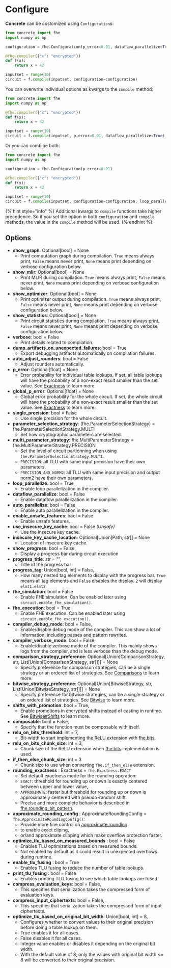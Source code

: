 # Configure

**Concrete** can be customized using `Configuration`s:

```python
from concrete import fhe
import numpy as np

configuration = fhe.Configuration(p_error=0.01, dataflow_parallelize=True)

@fhe.compiler({"x": "encrypted"})
def f(x):
    return x + 42

inputset = range(10)
circuit = f.compile(inputset, configuration=configuration)
```

You can overwrite individual options as kwargs to the `compile` method:

```python
from concrete import fhe
import numpy as np

@fhe.compiler({"x": "encrypted"})
def f(x):
    return x + 42

inputset = range(10)
circuit = f.compile(inputset, p_error=0.01, dataflow_parallelize=True)
```

Or you can combine both:

```python
from concrete import fhe
import numpy as np

configuration = fhe.Configuration(p_error=0.01)

@fhe.compiler({"x": "encrypted"})
def f(x):
    return x + 42

inputset = range(10)
circuit = f.compile(inputset, configuration=configuration, loop_parallelize=True)
```

{% hint style="info" %}
Additional kwargs to `compile` functions take higher precedence. So if you set the option in both `configuration` and `compile` methods, the value in the `compile` method will be used.
{% endhint %}

## Options

* **show\_graph**: Optional\[bool] = None
  * Print computation graph during compilation. `True` means always print, `False` means never print, `None` means print depending on verbose configuration below.
* **show\_mlir**: Optional\[bool] = None
  * Print MLIR during compilation. `True` means always print, `False` means never print, `None` means print depending on verbose configuration below.
* **show\_optimizer**: Optional\[bool] = None
  * Print optimizer output during compilation. `True` means always print, `False` means never print, `None` means print depending on verbose configuration below.
* **show\_statistics**: Optional\[bool] = None
  * Print circuit statistics during compilation. `True` means always print, `False` means never print, `None` means print depending on verbose configuration below.
* **verbose**: bool = False
  * Print details related to compilation.
* **dump\_artifacts\_on\_unexpected\_failures**: bool = True
  * Export debugging artifacts automatically on compilation failures.
* **auto\_adjust\_rounders**: bool = False
  * Adjust rounders automatically.
* **p\_error**: Optional\[float] = None
  * Error probability for individual table lookups. If set, all table lookups will have the probability of a non-exact result smaller than the set value. See [Exactness](../core-features/table\_lookups.md#table-lookup-exactness) to learn more.
* **global\_p\_error**: Optional\[float] = None
  * Global error probability for the whole circuit. If set, the whole circuit will have the probability of a non-exact result smaller than the set value. See [Exactness](../core-features/table\_lookups.md#table-lookup-exactness) to learn more.
* **single\_precision**: bool = False
  * Use single precision for the whole circuit.
* **parameter\_selection\_strategy**: (fhe.ParameterSelectionStrategy) = fhe.ParameterSelectionStrategy.MULTI
  * Set how cryptographic parameters are selected.
* **multi\_parameter\_strategy**: fhe.MultiParameterStrategy = fhe.MultiParameterStrategy.PRECISION
  * Set the level of circuit partionning when using `fhe.ParameterSelectionStrategy.MULTI`.
  * `PRECISION`: all TLU with same input precision have their own parameters.
  * `PRECISION_AND_NORM2`: all TLU with same input precision and output [norm2](../../compilers/concrete-optimizer/v0-parameters/) have their own parameters.
* **loop\_parallelize**: bool = True
  * Enable loop parallelization in the compiler.
* **dataflow\_parallelize**: bool = False
  * Enable dataflow parallelization in the compiler.
* **auto\_parallelize**: bool = False
  * Enable auto parallelization in the compiler.
* **enable\_unsafe\_features**: bool = False
  * Enable unsafe features.
* **use\_insecure\_key\_cache**: bool = False _(Unsafe)_
  * Use the insecure key cache.
* **insecure\_key\_cache\_location**: Optional\[Union\[Path, str]] = None
  * Location of insecure key cache.
* **show\_progress**: bool = False,
  * Display a progress bar during circuit execution
* **progress\_title**: str = "",
  * Title of the progress bar
* **progress\_tag**: Union\[bool, int] = False,
  * How many nested tag elements to display with the progress bar. `True` means all tag elements and `False` disables the display. `2` will display `elmt1.elmt2`
* **fhe\_simulation**: bool = False
  * Enable FHE simulation. Can be enabled later using `circuit.enable_fhe_simulation()`.
* **fhe\_execution**: bool = True
  * Enable FHE execution. Can be enabled later using `circuit.enable_fhe_execution()`.
* **compiler\_debug\_mode**: bool = False,
  * Enable/disable debug mode of the compiler. This can show a lot of information, including passes and pattern rewrites.
* **compiler\_verbose\_mode**: bool = False,
  * Enable/disable verbose mode of the compiler. This mainly shows logs from the compiler, and is less verbose than the debug mode.
* **comparison\_strategy\_preference**: Optional\[Union\[ComparisonStrategy, str, List\[Union\[ComparisonStrategy, str]]]] = None
  * Specify preference for comparison strategies, can be a single strategy or an ordered list of strategies. See [Comparisons](../core-features/comparisons.md) to learn more.
* **bitwise\_strategy\_preference**: Optional\[Union\[BitwiseStrategy, str, List\[Union\[BitwiseStrategy, str]]]] = None
  * Specify preference for bitwise strategies, can be a single strategy or an ordered list of strategies. See [Bitwise](../core-features/bitwise.md) to learn more.
* **shifts\_with\_promotion**: bool = True,
  * Enable promotions in encrypted shifts instead of casting in runtime. See [Bitwise#Shifts](../core-features/bitwise.md#Shifts) to learn more.
* **composable**: bool = False,
  * Specify that the function must be composable with itself.
* **relu\_on\_bits\_threshold**: int = 7,
  * Bit-width to start implementing the ReLU extension with [fhe.bits](../core-features/bit\_extraction.md).
* **relu\_on\_bits\_chunk\_size**: int = 3,
  * Chunk size of the ReLU extension when [fhe.bits](../core-features/bit\_extraction.md) implementation is used.
* **if\_then\_else\_chunk\_size**: int = 3
  * Chunk size to use when converting `fhe.if_then_else` extension.
* **rounding\_exactness** : Exactness = `fhe.Exactness.EXACT`
  * Set default exactness mode for the rounding operation:
  * `EXACT`: threshold for rounding up or down is exactly centered between upper and lower value,
  * `APPROXIMATE`: faster but threshold for rounding up or down is approximately centered with pseudo-random shift.
  * Precise and more complete behavior is described in [fhe.rounding\_bit\_pattern](../core-features/rounding.md).
* **approximate\_rounding\_config** : ApproximateRoundingConfig = `fhe.ApproximateRoundingConfig()`:
  * Provide more fine control on [approximate rounding](../core-features/rounding.md#approximate-rounding-features):
  * to enable exact cliping,
  * or/and approximate clipping which make overflow protection faster.
* **optimize_tlu_based_on_measured_bounds** : bool = False
  * Enables TLU optimizations based on measured bounds.
  * Not enabled by default as it could result in unexpected overflows during runtime.
* **enable_tlu_fusing** : bool = True
  * Enables TLU fusing to reduce the number of table lookups.
* **print_tlu_fusing** : bool = False
  * Enables printing TLU fusing to see which table lookups are fused.
* **compress\_evaluation\_keys**: bool = False,
  * This specifies that serialization takes the compressed form of evaluation keys.
* **compress\_input\_ciphertexts**: bool = False,
  * This specifies that serialization takes the compressed form of input ciphertexts.
* **optimize\_tlu\_based\_on\_original\_bit\_width**: Union\[bool, int] = 8,
  * Configures whether to convert values to their original precision before doing a table lookup on them.
  * True enables it for all cases.
  * False disables it for all cases.
  * Integer value enables or disables it depending on the original bit width.
  * With the default value of 8, only the values with original bit width <= 8 will be converted to their original precision.
